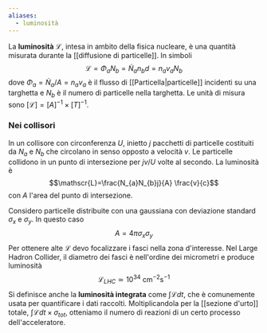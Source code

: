 ```yaml
---
aliases:
  - luminosità
---
```

La **luminosità** $\mathscr{L}$, intesa in ambito della fisica nucleare, è una quantità misurata durante la [[diffusione di particelle]]. In simboli
$$\mathscr{L}=\Phi_{a}N_{b}=\dot{N}_{a}n_{b}d=n_{a}v_{a}N_{b}$$
dove $\Phi_{a}=\dot{N}_{a}/A=n_{a}v_{a}$ è il flusso di [[Particella|particelle]] incidenti su una targhetta e $N_{b}$ è il numero di particelle nella targhetta. Le unità di misura sono $[\mathscr{L}]=[A]^{-1}\times[T]^{-1}$.
### Nei collisori
In un collisore con circonferenza $U$, inietto $j$ pacchetti di particelle costituiti da $N_{a}$ e $N_{b}$ che circolano in senso opposto a velocità $v$. Le particelle collidono in un punto di intersezione per $jv/U$ volte al secondo. La luminosità è
$$\mathscr{L}=\frac{N_{a}N_{b}j}{A} \frac{v}{c}$$
con $A$ l'area del punto di intersezione.

Considero particelle distribuite con una gaussiana con deviazione standard $\sigma_{x}$ e $\sigma_{y}$. In questo caso
$$A=4\pi\sigma_{x}\sigma_{y}$$
Per ottenere alte $\mathscr{L}$ devo focalizzare i fasci nella zona d'interesse. Nel Large Hadron Collider, il diametro dei fasci è nell'ordine dei micrometri e produce luminosità
$$\mathscr{L}_{LHC}\simeq10^{34}\text{ cm}^{-2}\text{s}^{-1}$$
Si definisce anche la **luminosità integrata** come $\int\mathscr{L} dt$, che è comunemente usata per quantificare i dati raccolti. Moltiplicandola per la [[sezione d'urto]] totale, $\int\mathscr{L}dt\times\sigma_{tot}$, otteniamo il numero di reazioni di un certo processo dell'acceleratore.